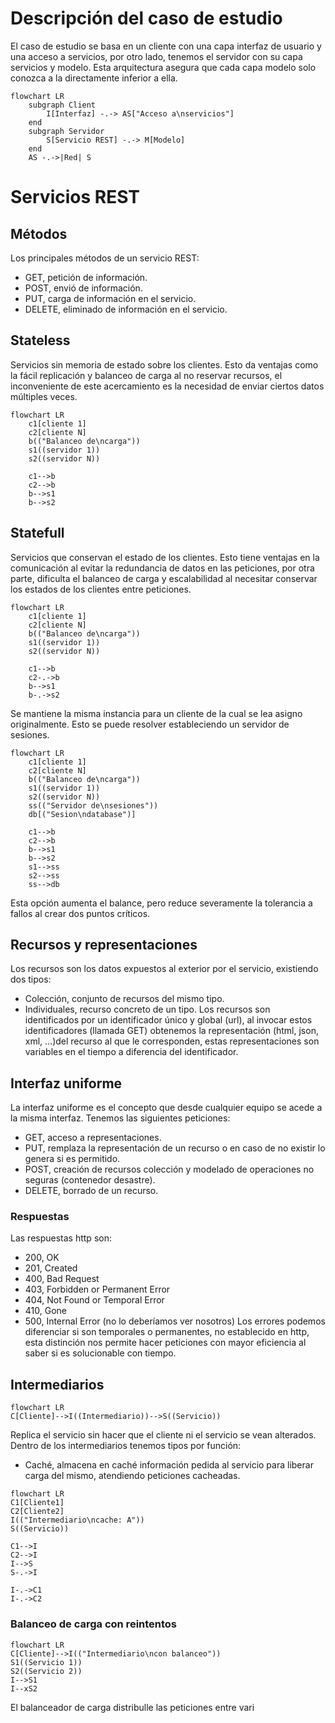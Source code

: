 # Descripción del caso de estudio
El caso de estudio se basa en un cliente con una capa interfaz de usuario y una acceso a servicios, por otro lado, tenemos el servidor con su capa servicios y modelo. Esta arquitectura asegura que cada capa modelo solo conozca a la directamente inferior a ella.

```mermaid
flowchart LR
	subgraph Client
		I[Interfaz] -.-> AS["Acceso a\nservicios"]
	end
	subgraph Servidor
		S[Servicio REST] -.-> M[Modelo]
	end
	AS -.->|Red| S
```
# Servicios REST
## Métodos
Los principales métodos de un servicio REST:
- GET, petición de información.
- POST, envió de información.
- PUT, carga de información en el servicio.
- DELETE, eliminado de información en el servicio.
## Stateless
Servicios sin memoria de estado sobre los clientes. Esto da ventajas como la fácil replicación y balanceo de carga al no reservar recursos, el inconveniente de este acercamiento es la necesidad de enviar ciertos datos múltiples veces.
```mermaid
flowchart LR
	c1[cliente 1]
	c2[cliente N]
	b(("Balanceo de\ncarga"))
	s1((servidor 1))
	s2((servidor N))
	
	c1-->b
	c2-->b
	b-->s1
	b-->s2
```
## Statefull
Servicios que conservan el estado de los clientes. Esto tiene ventajas en la comunicación al evitar la redundancia de datos en las peticiones, por otra parte, dificulta el balanceo de carga y escalabilidad al necesitar conservar los estados de los clientes entre peticiones.
```mermaid
flowchart LR
	c1[cliente 1]
	c2[cliente N]
	b(("Balanceo de\ncarga"))
	s1((servidor 1))
	s2((servidor N))
	
	c1-->b
	c2-.->b
	b-->s1
	b-.->s2
```
Se mantiene la misma instancia para un cliente de la cual se lea asigno originalmente. Esto se puede resolver estableciendo un servidor de sesiones.
```mermaid
flowchart LR
	c1[cliente 1]
	c2[cliente N]
	b(("Balanceo de\ncarga"))
	s1((servidor 1))
	s2((servidor N))
	ss(("Servidor de\nsesiones"))
	db[("Sesion\ndatabase")]

	c1-->b
	c2-->b
	b-->s1
	b-->s2
	s1-->ss
	s2-->ss
	ss-->db
```
Esta opción aumenta el balance, pero reduce severamente la tolerancia a fallos al crear dos puntos críticos.
## Recursos y representaciones
Los recursos son los datos expuestos al exterior por el servicio, existiendo dos tipos:
- Colección, conjunto de recursos del mismo tipo.
- Individuales, recurso concreto de un tipo.
Los recursos son identificados por un identificador único y global (url), al invocar estos identificadores (llamada GET) obtenemos la representación (html, json, xml, …)del recurso al que le corresponden, estas representaciones son variables en el tiempo a diferencia del identificador.
## Interfaz uniforme
La interfaz uniforme es el concepto que desde cualquier equipo se acede a la misma interfaz. Tenemos las siguientes peticiones:
- GET, acceso a representaciones.
- PUT, remplaza la representación de un recurso o en caso de no existir lo genera si es permitido.
- POST, creación de recursos colección y modelado de operaciones no seguras (contenedor desastre).
- DELETE, borrado de un recurso.
### Respuestas
Las respuestas http son:
- 200, OK
- 201, Created
- 400, Bad Request
- 403, Forbidden or Permanent Error
- 404, Not Found or Temporal Error
- 410, Gone
- 500, Internal Error (no lo deberíamos ver nosotros)
Los errores podemos diferenciar si son temporales o permanentes, no establecido en http, esta distinción nos permite hacer peticiones con mayor eficiencia al saber si es solucionable con tiempo.
## Intermediarios
```mermaid
flowchart LR
C[Cliente]-->I((Intermediario))-->S((Servicio))
```
Replica el servicio sin hacer que el cliente ni el servicio se vean alterados. Dentro de los intermediarios tenemos tipos por función:
- Caché, almacena en caché información pedida al servicio para liberar carga del mismo, atendiendo peticiones cacheadas.
```mermaid
flowchart LR
C1[Cliente1]
C2[Cliente2]
I(("Intermediario\ncache: A"))
S((Servicio))

C1-->I
C2-->I
I-->S
S-.->I

I-.->C1
I-.->C2
```
### Balanceo de carga con reintentos
```mermaid
flowchart LR
C[Cliente]-->I(("Intermediario\ncon balanceo"))
S1((Servicio 1))
S2((Servicio 2))
I-->S1
I--xS2
```
El balanceador de carga distribulle las peticiones entre vari